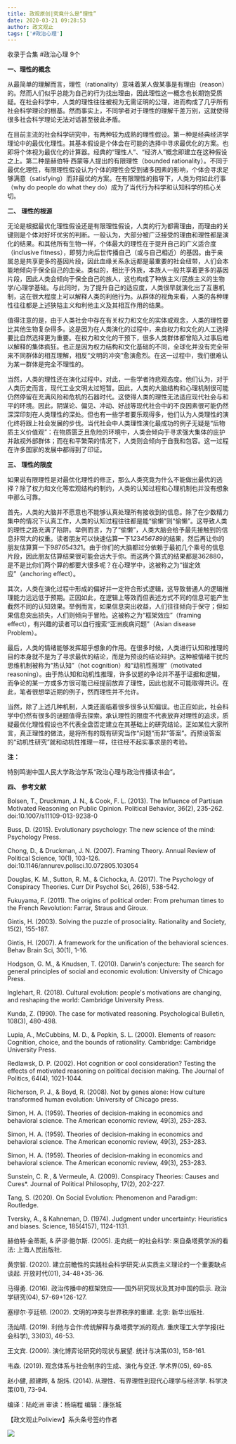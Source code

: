 ```yaml
---
title: 政观原创|究竟什么是“理性”
date: 2020-03-21 09:28:53
author: 政文观止
tags: ['#政治心理']
---
```



收录于合集 #政治心理 9个

  

  

  

**一、理性的概念**  

  

从最简单的理解而言，理性（rationality）意味着某人做某事是有理由（reason）的。然而人们似乎总能为自己的行为找出理由，因此理性这一概念也长期饱受质疑。在社会科学中，人类的理性往往被视为无需证明的公理，进而构成了几乎所有社会科学理论的根基。然而事实上，不同学者对于理性的理解千差万别，这就使得很多社会科学理论无法对话甚至彼此矛盾。

  

在目前主流的社会科学研究中，有两种较为成熟的理性假设。第一种是经典经济学理论中的最优化理性。其基本假设是个体会在可能的选择中寻求最优化的方案。也即将个体视为最优化的计算器。经典的“理性人”、“经济人”概念即建立在这种假设之上。第二种是赫伯特·西蒙等人提出的有限理性（bounded
rationality）。不同于最优化理性，有限理性假设认为个体的理性会受到诸多因素的影响，个体会寻求足够满意（satisfying）而非最优的方案。在有限理性的指导下，人类为何如此行事（why
do people do what they do）成为了当代行为科学和认知科学的核心关切。

  

  

 **二、** **理性的根源**

  

无论是根据最优化理性假设还是有限理性假设，人类的行为都需理由，而理由的关键则是个体对好坏优劣的判断。一般认为，大部分被广泛接受的理由和理性都是演化的结果。和其他所有生物一样，个体最大的理性在于提升自己的广义适合度（inclusive
fitness），即努力向后世传播自己（或与自己相近）的基因。由于亲属总是共享更多的基因片段，因此血缘关系永远都是最重要的社会纽带，人们会本能地倾向于保全自己的血亲。类似的，相比于外族，本族人一般共享着更多的基因片段，因此人类会倾向于保全自己的族人，这也构成了种族主义/民族主义的生物学/心理学基础。与此同时，为了提升自己的适应度，人类很早就演化出了互惠机制，这在很大程度上可以解释人类的利他行为。从群体的视角来看，人类的各种理性往往都是上述狭隘主义和利他主义及其相互作用的结果。

  

值得注意的是，由于人类社会中存在有关权力和文化的实体或观念，人类的理性要比其他生物复杂得多。这是因为在人类演化的过程中，来自权力和文化的人工选择要比自然选择更为重要。在权力和文化的干预下，很多人类群体都曾陷入过事后难以解释的集体疯狂。也正是因为权力结构和文化基础的不同，全球化并没有完全带来不同群体的相互理解，相反“文明的冲突”愈演愈烈。在这一过程中，我们很难认为某一群体是完全不理性的。

  

当然，人类的理性还在演化过程中。对此，一些学者持悲观态度。他们认为，对于人类历史而言，现代工业文明太过短暂。因此，人类的大脑结构和心理机制很可能仍然停留在充满风险和危机的石器时代。这使得人类的理性无法适应现代社会与和平的环境。因此，阴谋论、偏见、冲动、好战等现代社会中的不良因素很可能仍然深深印刻在人类理性的深处。但也有一些学者要乐观得多，他们认为人类理性的演化终将跟上社会发展的步伐。当代社会中人类理性演化最成功的例子无疑是“后物质主义价值观”：在物质匮乏且危险的环境中，人类会倾向于寻求强大集体的庇护并敌视外部群体；而在和平繁荣的情况下，人类则会倾向于自我和包容。这一过程在许多国家的发展中都得到了印证。

  

  

 **三、** **理性的限度**

  

如果说有限理性是对最优化理性的修正，那么人类究竟为什么不能做出最优的选择？除了权力和文化等宏观结构的制约，人类的认知过程和心理机制也并没有想象中那么可靠。

  

首先，人类的大脑并不愿意也不能够认真处理所有接收到的信息。除了在少数精力集中的情况下认真工作，人类的认知过程往往都是能“偷懒”则“偷懒”。这导致人类的理性之路充满了陷阱。举例而言，为了“偷懒”，人类大脑会给予最先接触到的信息非常大的权重。读者朋友可以快速估算一下1*2*3*4*5*6*7*8*9的结果，然后再让你的朋友估算算一下9*8*7*6*5*4*3*2*1。由于你们的大脑都过分依赖于最初几个乘号的信息片段，因此朋友估算结果很可能会远大于你。而这两个算式的结果都是362880，是不是比你们两个算的都要大很多呢？在心理学中，这被称之为“锚定效应”（anchoring
effect）。

  

其次，人类在演化过程中形成的偏好并一定符合形式逻辑，这导致普通人的逻辑推理能力远远低于预期。正因如此，在逻辑上等效而但表述方式不同的信息可能产生截然不同的认知效果。举例而言，如果信息突出收益，人们往往倾向于保守；但如果信息突出损失，人们则倾向于冒险。这被称之为“框架效应”（framing
effect），有兴趣的读者可以自行搜索“亚洲疾病问题”（Asian disease Problem）。

  

最后，人类的情绪能够发挥超乎想象的作用。在很多时候，人类进行认知和推理的目的本身就不是为了寻求最优的结论，而是为预设的结论辩护。这种被情绪干扰的思维机制被称为“热认知”（hot
cognition）和“动机性推理”（motivated
reasoning）。由于热认知和动机性推理，许多议题的争论并不基于证据和逻辑，而争论的某一方或多方很可能已经提前放弃了理性，因此也就不可能取得共识。在此，笔者很想举近期的例子，然而理性并不允许。

  

当然，除了上述几种机制，人类还面临着很多很多认知偏误。也正应如此，社会科学中仍然有很多的谜题值得去探索。承认理性的限度不代表放弃对理性的追求，质疑最优化理性假设也不代表全盘否定建立在其基础上的研究结论。正如某位大家所言，真正理性的做法，是将所有的既有研究当作“问题”而非“答案”。而预设答案的“动机性研究”就和动机性推理一样，往往经不起实事求是的考验。

  

 **注：**

特别鸣谢中国人民大学政治学系“政治心理与政治传播读书会”。

  

  

 **四、** **参考文献**

  

Bolsen, T., Druckman, J. N., & Cook, F. L. (2013). The Influence of Partisan
Motivated Reasoning on Public Opinion. Political Behavior, 36(2), 235-262.
doi:10.1007/s11109-013-9238-0

Buss, D. (2015). Evolutionary psychology: The new science of the mind:
Psychology Press.

Chong, D., & Druckman, J. N. (2007). Framing Theory. Annual Review of
Political Science, 10(1), 103-126.
doi:10.1146/annurev.polisci.10.072805.103054

Douglas, K. M., Sutton, R. M., & Cichocka, A. (2017). The Psychology of
Conspiracy Theories. Curr Dir Psychol Sci, 26(6), 538-542.

Fukuyama, F. (2011). The origins of political order: From prehuman times to
the French Revolution: Farrar, Straus and Giroux.

Gintis, H. (2003). Solving the puzzle of prosociality. Rationality and
Society, 15(2), 155-187.

Gintis, H. (2007). A framework for the unification of the behavioral sciences.
Behav Brain Sci, 30(1), 1-16.

Hodgson, G. M., & Knudsen, T. (2010). Darwin's conjecture: The search for
general principles of social and economic evolution: University of Chicago
Press.

Inglehart, R. (2018). Cultural evolution: people's motivations are changing,
and reshaping the world: Cambridge University Press.

Kunda, Z. (1990). The case for motivated reasoning. Psychological Bulletin,
108(3), 480-498.

Lupia, A., McCubbins, M. D., & Popkin, S. L. (2000). Elements of reason:
Cognition, choice, and the bounds of rationality. Cambridge: Cambridge
University Press.

Redlawsk, D. P. (2002). Hot cognition or cool consideration? Testing the
effects of motivated reasoning on political decision making. The Journal of
Politics, 64(4), 1021-1044.

Richerson, P. J., & Boyd, R. (2008). Not by genes alone: How culture
transformed human evolution: University of Chicago press.

Simon, H. A. (1959). Theories of decision-making in economics and behavioral
science. The American economic review, 49(3), 253-283.

Simon, H. A. (1959). Theories of decision-making in economics and behavioral
science. The American economic review, 49(3), 253-283.

Simon, H. A. (1959). Theories of decision-making in economics and behavioral
science. The American economic review, 49(3), 253-283.

Sunstein, C. R., & Vermeule, A. (2009). Conspiracy Theories: Causes and
Cures*. Journal of Political Philosophy, 17(2), 202-227.

Tang, S. (2020). On Social Evolution: Phenomenon and Paradigm: Routledge.

Tversky, A., & Kahneman, D. (1974). Judgment under uncertainty: Heuristics and
biases. Science, 185(4157), 1124-1131.

赫伯特·金蒂斯, & 萨谬·鲍尔斯. (2005). 走向统一的社会科学: 来自桑塔费学派的看法: 上海人民出版社.

黄宗智. (2020). 建立前瞻性的实践社会科学研究:从实质主义理论的一个重要缺点谈起. 开放时代(01), 34-48+35-36.

马得勇. (2016). 政治传播中的框架效应——国外研究现状及其对中国的启示. 政治学研究(04), 57-69+126-127.

塞缪尔·亨廷顿. (2002). 文明的冲突与世界秩序的重建. 北京: 新华出版社.

汤灿晴. (2019). 利他与合作:传统解释与桑塔费学派的观点. 重庆理工大学学报(社会科学), 33(03), 46-53.

王文宾. (2009). 演化博弈论研究的现状与展望. 统计与决策(03), 158-161.

韦森. (2019). 观念体系与社会制序的生成、演化与变迁. 学术界(05), 69-85.

赵小健, 颜建晔, & 胡炜. (2014). 从理性、有界理性到现代心理学与经济学. 科学决策(01), 73-94.

  

编译：陆屹洲 审读：杨端程 编辑：康张城

【政文观止Poliview】系头条号签约作者

  

![](/images/326/2.jpeg)

  

